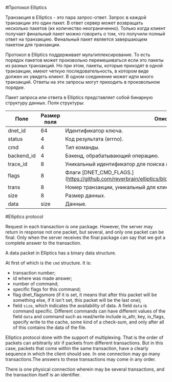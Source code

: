 #Протокол Elliptics

Транзакция в Elliptics - это пара запрос-ответ. Запрос в каждой транзакции это один пакет. В ответ сервер может возвращать несколько пакетов (их количество неограниченно). Только когда клиент получает финальный пакет можно говорить о том, что получили полный ответ на транзакцию. Финальный пакет является завершающем пакетом для транзакции. 

Протокол в Elliptics поддерживает мультиплексирование. То есть порядок пакетов может произвольно перемешиваться если это пакеты из разных транзакций.  Но при этом, пакеты, которые приходят в одной транзакции, имеют четкую последовательность, в котором виде должен их увидеть клиент. В одном соединение может идти много транзакций. Ответы на эти запросы могут приходить в произвольном порядке.

Пакет запроса или ответа в Elliptics представляет собой бинарную структуру данных. Поля структуры:

| Поле | Размер поля | Описание |
|-----------|-------------|-------------|
| dnet_id | 64 | Идентификатор ключа. |
| status | 4 | Код результата (errno). |
| cmd | 4 | Тип команды. |
| backend_id | 4 | Бэкенд, обрабатывающий операцию. |
| trace_id | 8 | Уникальный идентификатор для поиска по логам |
| flags | 8 | Флаги [DNET_CMD_FLAGS.] (https://github.com/reverbrain/elliptics/blob/master/include/elliptics/packet.h#L129)|
| trans | 8 | Номер транзакции, уникальный для клиента. |
| size | 8 | Размер данных. |
| data | size | Данные. |



#Elliptics protocol

Request in each transaction is one package. However, the server may return in response not one packet, but several, and only one packet can be final. Only when the server receives the final package can say that we got a complete answer to the transaction.

A data packet  in Elliptics has a binary data structure.

At first of which is the `cmd` structure. It is:
 * transaction number;
 * id where was made answer;
 * number of command;
 * specific flags for this command;
 * flag dnet_flagsmore (if it is set, it means that after this packet will be something else, if it isn't set, this packet will be the last one);
 * field `size`, which indicates the availability of data.
A field `data` is command specific. Different commands can have different values ​​of the field `data` and command such as read/write include io_attr, key, io_flags, specify write to the cache, some kind of a check-sum, and only after all of this contains the data of the file.

Elliptics protocol done with the support of multiplexing. That is the order of packets can arbitrarily stir if packets from different transactions. But in this case, packets that come within the same transaction, have a clearly sequence in which the client should see. In one connection may go many transactions.The answers to these transactions may come in any order.

There is one physical connection wherein may be several transactions, and the transaction itself is an identifier.
